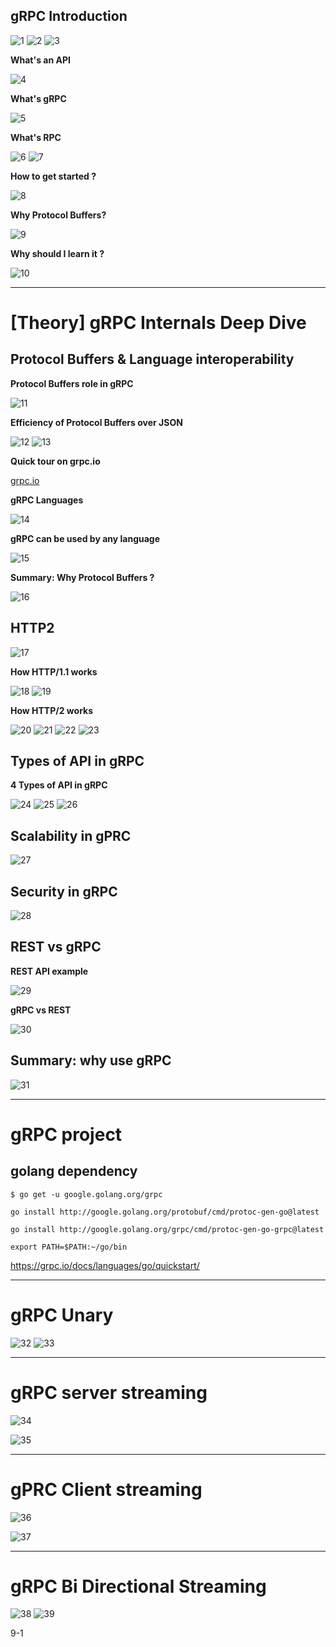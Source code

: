 
## gRPC Introduction 

![1](./images/1.png)
![2](./images/2.png)
![3](./images/3.png)

**What's an API**

![4](./images/4.png)

**What's gRPC**

![5](./images/5.png)

**What's RPC**

![6](./images/6.png)
![7](./images/7.png)

**How to get started ?**

![8](./images/8.png)

**Why Protocol Buffers?**

![9](./images/9.png)

**Why should I learn it ?**

![10](./images/10.png)

-----------------------

# [Theory] gRPC Internals Deep Dive

## Protocol Buffers & Language interoperability

**Protocol Buffers role in gRPC**

![11](./images/11.png)

**Efficiency of Protocol Buffers over JSON**

![12](./images/12.png)
![13](./images/13.png)

**Quick tour on grpc.io**

[grpc.io](https://grpc.io/)

**gRPC Languages**

![14](./images/14.png)

**gRPC can be used by any language**

![15](./images/15.png)

**Summary: Why Protocol Buffers ?**

![16](./images/16.png)

## HTTP2

![17](./images/17.png)

**How HTTP/1.1 works**

![18](./images/18.png)
![19](./images/19.png)

**How HTTP/2 works**

![20](./images/20.png)
![21](./images/21.png)
![22](./images/22.png)
![23](./images/23.png)

## Types of API in gRPC 

**4 Types of API in gRPC**

![24](./images/24.png)
![25](./images/25.png)
![26](./images/26.png)

## Scalability in gPRC

![27](./images/27.png)

## Security in gRPC

![28](./images/28.png)

## REST vs gRPC

**REST API example**

![29](./images/29.png)

**gRPC vs REST**

![30](./images/30.png)

## Summary: why use gRPC

![31](./images/31.png)

----------------------------------
# gRPC project

## golang dependency

`$ go get -u google.golang.org/grpc`

`go install http://google.golang.org/protobuf/cmd/protoc-gen-go@latest`

`go install http://google.golang.org/grpc/cmd/protoc-gen-go-grpc@latest`

`export PATH=$PATH:~/go/bin`

https://grpc.io/docs/languages/go/quickstart/

---------------------

# gRPC Unary

![32](./images/32.png)
![33](./images/33.png)

-----------------------

# gRPC server streaming

![34](./images/34.png)

![35](./images/35.png)

-------------------------

# gPRC Client streaming

![36](./images/36.png)

![37](./images/37.png)

----------------------------

# gRPC Bi Directional Streaming

![38](./images/38.png)
![39](./images/39.png)

9-1